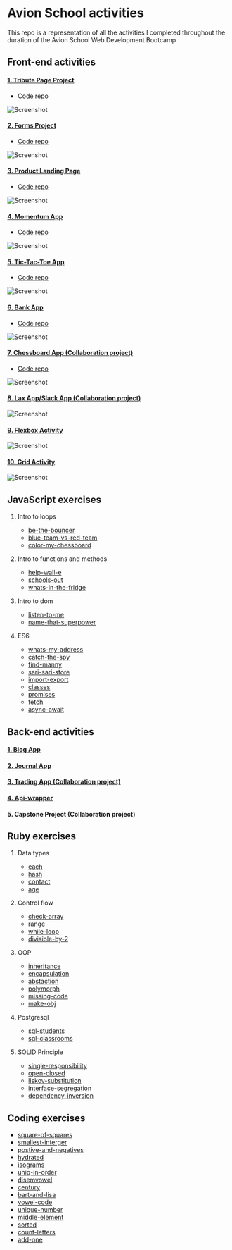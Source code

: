 # Avion School activities

This repo is a representation of all the activities I completed throughout the duration of the Avion School Web Development Bootcamp

## Front-end activities

#### [1. Tribute Page Project ](https://jmnahan.github.io/batch22-fe-activities/tribute-project/)
- [Code repo](https://github.com/Jmnahan/avion-school-activities/tree/master/tribute-project)

![Screenshot](./images/alan_turing.png)

#### [2. Forms Project ](https://jmnahan.github.io/batch22-fe-activities/forms-project/)
- [Code repo](https://github.com/Jmnahan/avion-school-activities/tree/master/forms-project)

![Screenshot](./images/forms-project.png)

#### [3. Product Landing Page ](https://jmnahan.github.io/batch22-fe-activities/landing-page-project/)
- [Code repo](https://github.com/Jmnahan/avion-school-activities/tree/master/landing-page-project)

![Screenshot](./images/product-landing-page.png)

#### [4. Momentum App ](https://jmnahan.github.io/batch22-fe-activities/momentum-app/)
- [Code repo](https://github.com/Jmnahan/avion-school-activities/tree/master/momentum-app)

![Screenshot](./images/momentum-app.png)

#### [5. Tic-Tac-Toe App ](https://jmnahan.github.io/batch22-fe-activities/tic-tac-toe/)
- [Code repo](https://github.com/Jmnahan/avion-school-activities/tree/master/tic-tac-toe)

![Screenshot](./images/tic-tac-toe-app.png)

#### [6. Bank App ](https://jmnahan.github.io/batch22-fe-activities/bank-app/)
- [Code repo](https://github.com/Jmnahan/bank-app)

![Screenshot](./images/bank_app.png)

#### [7. Chessboard App (Collaboration project) ](https://jmnahan.github.io/batch22-fe-activities/chessboard-app/)
- [Code repo](https://github.com/Jmnahan/chessboard-app)

![Screenshot](./images/chessboard-app.png)

#### [8. Lax App/Slack App (Collaboration project)](https://github.com/Jmnahan/lax-app)

![Screenshot](./images/lax-app.png)

#### [9. Flexbox Activity  ](https://jmnahan.github.io/batch22-fe-activities/flexbox-activity/)

![Screenshot](./images/flexbox-activity.png)

#### [10. Grid Activity ](https://jmnahan.github.io/batch22-fe-activities/grid-activity/)

![Screenshot](./images/grid-activity.png)

## JavaScript exercises

1. Intro to loops
    - [be-the-bouncer](https://github.com/Jmnahan/avion-school-activities/blob/master/javascript-exercises/a-intro-to-loops/be-the-bouncer/app.js)
    - [blue-team-vs-red-team](https://github.com/Jmnahan/avion-school-activities/blob/master/javascript-exercises/a-intro-to-loops/blue-team-vs-red-team/app.js)
    - [color-my-chessboard](https://github.com/Jmnahan/avion-school-activities/blob/master/javascript-exercises/a-intro-to-loops/color-my-chessboard/app.js)

2. Intro to functions and methods
    - [help-wall-e](https://github.com/Jmnahan/avion-school-activities/blob/master/javascript-exercises/b-intro-to-functions-and-methods/help-wall-e/app.js)
    - [schools-out](https://github.com/Jmnahan/avion-school-activities/blob/master/javascript-exercises/b-intro-to-functions-and-methods/schools-out/app.js)
    - [whats-in-the-fridge](https://github.com/Jmnahan/avion-school-activities/blob/master/javascript-exercises/b-intro-to-functions-and-methods/whats-in-the-fridge/app.js)

3. Intro to dom
    - [listen-to-me](https://github.com/Jmnahan/avion-school-activities/blob/master/javascript-exercises/c-intro-to-dom/listen-to-me/app.js)
    - [name-that-superpower](https://github.com/Jmnahan/avion-school-activities/blob/master/javascript-exercises/c-intro-to-dom/name-that-superpower/app.js)

4. ES6 
    - [whats-my-address](https://github.com/Jmnahan/avion-school-activities/blob/master/javascript-exercises/d-es6/whats-my-address/app.js)
    - [catch-the-spy](https://github.com/Jmnahan/avion-school-activities/blob/master/javascript-exercises/d-es6/catch-the-spy/app.js)
    - [find-manny](https://github.com/Jmnahan/avion-school-activities/blob/master/javascript-exercises/d-es6/find-manny/app.js)
    - [sari-sari-store](https://github.com/Jmnahan/avion-school-activities/blob/master/javascript-exercises/d-es6/sari-sari-store/app.js)
    - [import-export](https://github.com/Jmnahan/avion-school-activities/tree/master/javascript-exercises/d-es6/import-export)
    - [classes](https://github.com/Jmnahan/avion-school-activities/blob/master/javascript-exercises/d-es6/classes/app.js)
    - [promises](https://github.com/Jmnahan/avion-school-activities/blob/master/javascript-exercises/d-es6/promises/app.js)
    - [fetch](https://github.com/Jmnahan/avion-school-activities/blob/master/javascript-exercises/d-es6/fetch/app.js)
    - [async-await](https://github.com/Jmnahan/avion-school-activities/blob/master/javascript-exercises/d-es6/async-await/app.js)

## Back-end activities

#### [1. Blog App ](https://github.com/Jmnahan/blog)


#### [2. Journal App ](https://github.com/Jmnahan/journal_app)


#### [3. Trading App (Collaboration project) ](https://github.com/Jmnahan/trading_app)


#### [4. Api-wrapper ](https://github.com/Jmnahan/rawg_wrapper)


#### 5. Capstone Project (Collaboration project) 


## Ruby exercises

1. Data types 
    - [each](https://github.com/Jmnahan/avion-school-activities/blob/master/ruby-exercises/data_types_activity/each.rb)
    - [hash](https://github.com/Jmnahan/avion-school-activities/blob/master/ruby-exercises/data_types_activity/hash.rb)
    - [contact](https://github.com/Jmnahan/avion-school-activities/blob/master/ruby-exercises/data_types_activity/contact.rb)
    - [age](https://github.com/Jmnahan/avion-school-activities/blob/master/ruby-exercises/data_types_activity/age.rb)  

2. Control flow 
    - [check-array](https://github.com/Jmnahan/avion-school-activities/blob/master/ruby-exercises/control_flow_activity/check_arr.rb)
    - [range](https://github.com/Jmnahan/avion-school-activities/blob/master/ruby-exercises/control_flow_activity/hundred.rb)
    - [while-loop](https://github.com/Jmnahan/avion-school-activities/blob/master/ruby-exercises/control_flow_activity/options.rb)
    - [divisible-by-2](https://github.com/Jmnahan/avion-school-activities/blob/master/ruby-exercises/control_flow_activity/divisible.rb)
 
3. OOP 
    - [inheritance](https://github.com/Jmnahan/avion-school-activities/blob/master/ruby-exercises/oop_activity/confection.rb)
    - [encapsulation](https://github.com/Jmnahan/avion-school-activities/blob/master/ruby-exercises/oop_activity/encapsulation.rb)
    - [abstaction](https://github.com/Jmnahan/avion-school-activities/blob/master/ruby-exercises/oop_activity/abstraction.rb)
    - [polymorph](https://github.com/Jmnahan/avion-school-activities/blob/master/ruby-exercises/oop_activity/polymorph.rb)
    - [missing-code](https://github.com/Jmnahan/avion-school-activities/blob/master/ruby-exercises/oop_activity/missing_code.rb)
    - [make-obj](https://github.com/Jmnahan/avion-school-activities/blob/master/ruby-exercises/oop_activity/make_obj.rb)

4. Postgresql
    - [sql-students ](https://github.com/Jmnahan/avion-school-activities/blob/master/ruby-exercises/postgresql_activity/1_sql-students.txt)
    - [sql-classrooms](https://github.com/Jmnahan/avion-school-activities/blob/master/ruby-exercises/postgresql_activity/2_sql-classrooms.txt)
    
5. SOLID Principle
    - [single-responsibility](https://github.com/Jmnahan/avion-school-activities/blob/master/ruby-exercises/SOLID_activity/1_single_res.rb)
    - [open-closed](https://github.com/Jmnahan/avion-school-activities/blob/master/ruby-exercises/SOLID_activity/2_open_close.rb)
    - [liskov-substitution](https://github.com/Jmnahan/avion-school-activities/blob/master/ruby-exercises/SOLID_activity/3_liskov_sub.rb)
    - [interface-segregation](https://github.com/Jmnahan/avion-school-activities/blob/master/ruby-exercises/SOLID_activity/4_int_seg.rb)
    - [dependency-inversion](https://github.com/Jmnahan/avion-school-activities/blob/master/ruby-exercises/SOLID_activity/5_dep_inv.rb)

## Coding exercises
 - [square-of-squares](https://github.com/Jmnahan/avion-school-activities/blob/master/ruby-exercises/coding_exercise/a_sqr_of_sqr.rb)
 - [smallest-interger](https://github.com/Jmnahan/avion-school-activities/blob/master/ruby-exercises/coding_exercise/b_smallest_int.rb)
 - [postive-and-negatives](https://github.com/Jmnahan/avion-school-activities/blob/master/ruby-exercises/coding_exercise/c_pos_nega.rb)
 - [hydrated](https://github.com/Jmnahan/avion-school-activities/blob/master/ruby-exercises/coding_exercise/d_hydrated.rb)
 - [isograms](https://github.com/Jmnahan/avion-school-activities/blob/master/ruby-exercises/coding_exercise/e_isograms.rb)
 - [uniq-in-order](https://github.com/Jmnahan/avion-school-activities/blob/master/ruby-exercises/coding_exercise/f_uniq_in_order.rb)
 - [disemvowel](https://github.com/Jmnahan/avion-school-activities/blob/master/ruby-exercises/coding_exercise/g_disemvowel.rb)
 - [century](https://github.com/Jmnahan/avion-school-activities/blob/master/ruby-exercises/coding_exercise/h_century.rb)
 - [bart-and-lisa](https://github.com/Jmnahan/avion-school-activities/blob/master/ruby-exercises/coding_exercise/i_bart_lisa.rb)
 - [vowel-code](https://github.com/Jmnahan/avion-school-activities/blob/master/ruby-exercises/coding_exercise/j_vowel_code.rb)
 - [unique-number](https://github.com/Jmnahan/avion-school-activities/blob/master/ruby-exercises/coding_exercise/k_uniqe_num.rb)
 - [middle-element](https://github.com/Jmnahan/avion-school-activities/blob/master/ruby-exercises/coding_exercise/l_middle_elem.rb)
 - [sorted](https://github.com/Jmnahan/avion-school-activities/blob/master/ruby-exercises/coding_exercise/m_sorted.rb)
 - [count-letters](https://github.com/Jmnahan/avion-school-activities/blob/master/ruby-exercises/coding_exercise/n_count_letters.rb)
 - [add-one](https://github.com/Jmnahan/avion-school-activities/blob/master/ruby-exercises/coding_exercise/o_%2B1_arr.rb)
